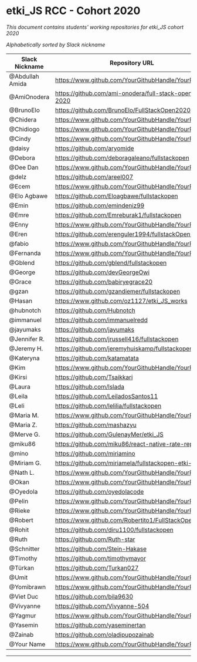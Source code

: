 # etki_JS RCC - Cohort 2020

_This document contains students' working repositories for etki_JS cohort 2020_

_Alphabetically sorted by Slack nickname_

| Slack Nickname | Repository URL |
| ------ | ----------- |
| @Abdullah Amida | https://www.github.com/YourGithubHandle/YourRepo |
| @AmiOnodera | https://github.com/ami-onodera/full-stack-open-2020 |
| @BrunoElo  | https://github.com/BrunoElo/FullStackOpen2020 |
| @Chidera | https://www.github.com/YourGithubHandle/YourRepo |
| @Chidiogo | https://www.github.com/YourGithubHandle/YourRepo |
| @Cindy | https://www.github.com/YourGithubHandle/YourRepo |
| @daisy | https://github.com/aryomide |
| @Debora | https://github.com/deboragaleano/fullstackopen |
| @Dee Dan | https://www.github.com/YourGithubHandle/YourRepo |
| @delz | https://github.com/areel007 |
| @Ecem | https://www.github.com/YourGithubHandle/YourRepo |
| @Elo Agbawe | https://github.com/Eloagbawe/fullstackopen |
| @Emin | https://github.com/emindeniz99 |
| @Emre | https://github.com/Emreburak1/fullstackopen |
| @Enny | https://www.github.com/YourGithubHandle/YourRepo |
| @Eren | https://github.com/erenguler1994/fullstackOpen2020 |
| @fabio | https://www.github.com/YourGithubHandle/YourRepo |
| @Fernanda | https://www.github.com/YourGithubHandle/YourRepo |
| @Gblend | https://github.com/gblend/fullstackopen |
| @George | https://github.com/devGeorgeOwi |
| @Grace | https://github.com/babiryegrace20 |
| @gzan | https://github.com/gzandiemer/fullstackopen |
| @Hasan  | https://www.github.com/oz1127/etki_JS_works |
| @hubnotch | https://github.com/Hubnotch |
| @immanuel | https://github.com/immanuelredd |
| @jayumaks | https://github.com/jayumaks |
| @Jennifer R. | https://github.com/jrussell416/fullstackopen |
| @Jeremy H. | https://github.com/jeremyhuiskamp/fullstackopen.com/ |
| @Kateryna | https://github.com/katamatata |
| @Kim | https://www.github.com/YourGithubHandle/YourRepo |
| @Kirsi | https://github.com/Tsaikkari |
| @Laura | https://github.com/lslada |
| @Leila | https://github.com/LeiladosSantos11 |
| @Leli | https://github.com/lelilia/fullstackopen |
| @Maria M. | https://www.github.com/YourGithubHandle/YourRepo |
| @Maria Z. | https://github.com/mashazyu |
| @Merve G. | https://github.com/GulenayMer/etki_JS |
| @miku86 | https://github.com/miku86/react-native-rate-repos   |
| @mino  | https://github.com/miriamino |
| @Miriam G. | https://github.com/miriamela/fullstackopen-etki-2020 |
| @Nath L. | https://www.github.com/YourGithubHandle/YourRepo |
| @Okan | https://www.github.com/YourGithubHandle/YourRepo |
| @Oyedola  | https://github.com/oyedolacode |
| @Pelin | https://www.github.com/YourGithubHandle/YourRepo |
| @Rieke | https://www.github.com/YourGithubHandle/YourRepo |
| @Robert | https://www.github.com/Robertito1/FullStackOpen |
| @Rohit | https://github.com/diru1100/fullstackopen |
| @Ruth | https://github.com/Ruth-star |
| @Schnitter | https://github.com/Stein-Hakase |
| @Timothy | https://github.com/timothymayor |
| @Türkan | https://github.com/Turkan027 |
| @Umit | https://www.github.com/YourGithubHandle/YourRepo |
| @Yomibrawn | https://www.github.com/YourGithubHandle/YourRepo |
| @Viet Duc  | https://github.com/bila9630 |
| @Vivyanne | https://github.com/Vivyanne-504 |
| @Yagmur | https://www.github.com/YourGithubHandle/YourRepo |
| @Yasemin | https://github.com/yaseminertan |
| @Zainab | https://github.com/oladipupozainab |
| @Your Name | https://www.github.com/YourGithubHandle/YourRepo |

---
